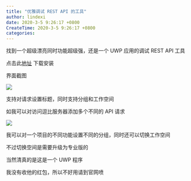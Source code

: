 ```yaml
---
title: "优雅调试 REST API 的工具"
author: lindexi
date: 2020-3-5 9:26:17 +0800
CreateTime: 2020-3-5 9:26:17 +0800
categories: 
---
```


找到一个超级漂亮同时功能超级强，还是一个 UWP 应用的调试 REST API 工具

<!--more-->


<!-- csdn -->

点击此[地址](https://www.microsoft.com/store/productId/9N2T6F9F5ZDN) 下载安装

界面截图

<!-- ![](image/优雅调试 REST API 的工具/优雅调试 REST API 的工具0.png) -->

![](https://i.loli.net/2019/10/10/KI8BfzLRc9ZnJFd.jpg)

支持对请求设置标题，同时支持分组和工作空间

如我可以对访问逗比服务器添加多个不同的 API 请求

<!-- ![](image/优雅调试 REST API 的工具/优雅调试 REST API 的工具1.png) -->

![](http://image.acmx.xyz/lindexi%2F2019101020626159)

我可以对一个项目的不同功能设置不同的分组，同时还可以切换工作空间

不过切换空间是需要升级为专业版的

当然清真的是这是一个 UWP 程序

我没有收他的红包，所以不好用请到官网喷

